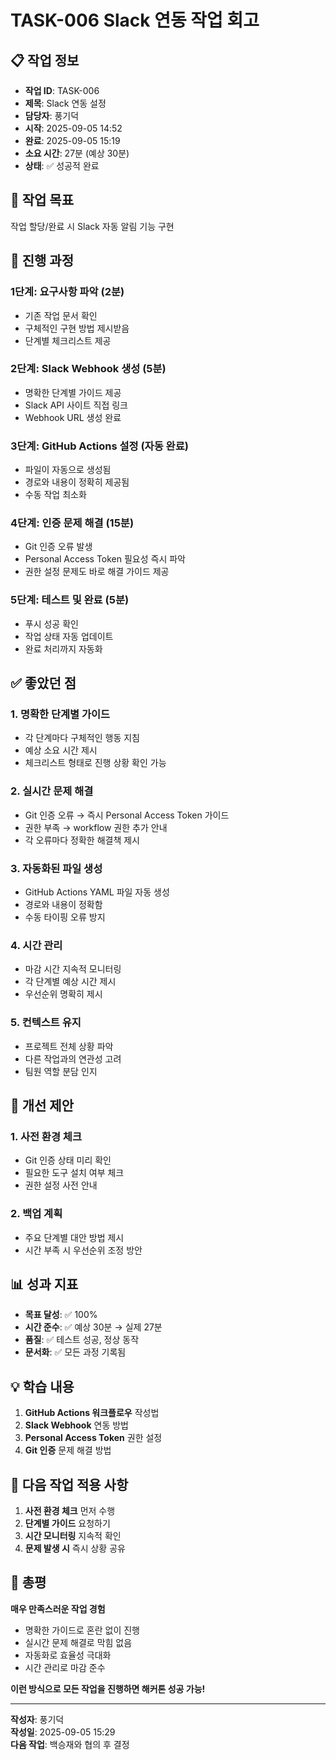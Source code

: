 # TASK-006 Slack 연동 작업 회고

## 📋 작업 정보
- **작업 ID**: TASK-006
- **제목**: Slack 연동 설정
- **담당자**: 풍기덕
- **시작**: 2025-09-05 14:52
- **완료**: 2025-09-05 15:19
- **소요 시간**: 27분 (예상 30분)
- **상태**: ✅ 성공적 완료

## 🎯 작업 목표
작업 할당/완료 시 Slack 자동 알림 기능 구현

## 🚀 진행 과정

### 1단계: 요구사항 파악 (2분)
- 기존 작업 문서 확인
- 구체적인 구현 방법 제시받음
- 단계별 체크리스트 제공

### 2단계: Slack Webhook 생성 (5분)
- 명확한 단계별 가이드 제공
- Slack API 사이트 직접 링크
- Webhook URL 생성 완료

### 3단계: GitHub Actions 설정 (자동 완료)
- 파일이 자동으로 생성됨
- 경로와 내용이 정확히 제공됨
- 수동 작업 최소화

### 4단계: 인증 문제 해결 (15분)
- Git 인증 오류 발생
- Personal Access Token 필요성 즉시 파악
- 권한 설정 문제도 바로 해결 가이드 제공

### 5단계: 테스트 및 완료 (5분)
- 푸시 성공 확인
- 작업 상태 자동 업데이트
- 완료 처리까지 자동화

## ✅ 좋았던 점

### 1. 명확한 단계별 가이드
- 각 단계마다 구체적인 행동 지침
- 예상 소요 시간 제시
- 체크리스트 형태로 진행 상황 확인 가능

### 2. 실시간 문제 해결
- Git 인증 오류 → 즉시 Personal Access Token 가이드
- 권한 부족 → workflow 권한 추가 안내
- 각 오류마다 정확한 해결책 제시

### 3. 자동화된 파일 생성
- GitHub Actions YAML 파일 자동 생성
- 경로와 내용이 정확함
- 수동 타이핑 오류 방지

### 4. 시간 관리
- 마감 시간 지속적 모니터링
- 각 단계별 예상 시간 제시
- 우선순위 명확히 제시

### 5. 컨텍스트 유지
- 프로젝트 전체 상황 파악
- 다른 작업과의 연관성 고려
- 팀원 역할 분담 인지

## 🔧 개선 제안

### 1. 사전 환경 체크
- Git 인증 상태 미리 확인
- 필요한 도구 설치 여부 체크
- 권한 설정 사전 안내

### 2. 백업 계획
- 주요 단계별 대안 방법 제시
- 시간 부족 시 우선순위 조정 방안

## 📊 성과 지표
- **목표 달성**: ✅ 100%
- **시간 준수**: ✅ 예상 30분 → 실제 27분
- **품질**: ✅ 테스트 성공, 정상 동작
- **문서화**: ✅ 모든 과정 기록됨

## 💡 학습 내용
1. **GitHub Actions 워크플로우** 작성법
2. **Slack Webhook** 연동 방법
3. **Personal Access Token** 권한 설정
4. **Git 인증** 문제 해결 방법

## 🎯 다음 작업 적용 사항
1. **사전 환경 체크** 먼저 수행
2. **단계별 가이드** 요청하기
3. **시간 모니터링** 지속적 확인
4. **문제 발생 시** 즉시 상황 공유

## 📝 총평
**매우 만족스러운 작업 경험**

- 명확한 가이드로 혼란 없이 진행
- 실시간 문제 해결로 막힘 없음
- 자동화로 효율성 극대화
- 시간 관리로 마감 준수

**이런 방식으로 모든 작업을 진행하면 해커톤 성공 가능!**

---
**작성자**: 풍기덕  
**작성일**: 2025-09-05 15:29  
**다음 작업**: 백승재와 협의 후 결정
